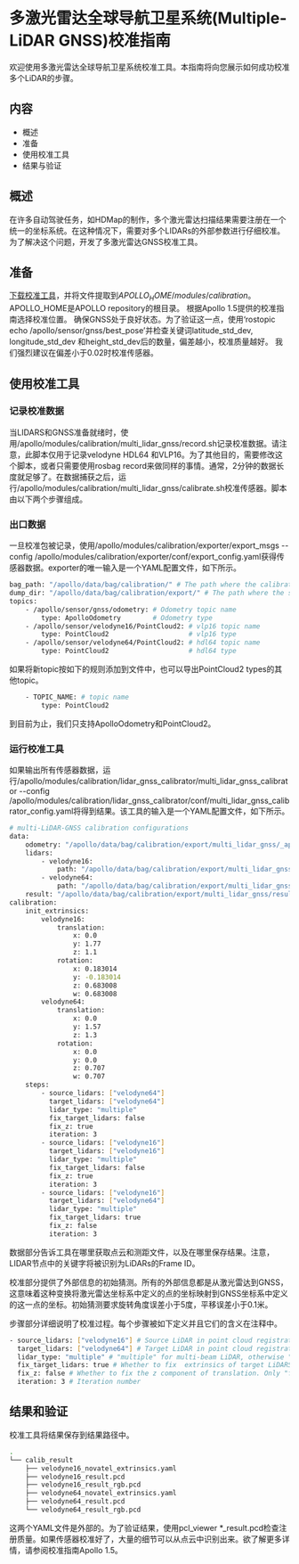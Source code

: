 # 多激光雷达全球导航卫星系统(Multiple-LiDAR GNSS)校准指南

欢迎使用多激光雷达全球导航卫星系统校准工具。本指南将向您展示如何成功校准多个LiDAR的步骤。

## 内容

-	概述
-	准备
-	使用校准工具
-	结果与验证

## 概述

在许多自动驾驶任务，如HDMap的制作，多个激光雷达扫描结果需要注册在一个统一的坐标系统。在这种情况下，需要对多个LIDARs的外部参数进行仔细校准。为了解决这个问题，开发了多激光雷达GNSS校准工具。

## 准备

[下载校准工具](https://apollocache.blob.core.windows.net/apollo-cache/multi_lidar_gnss_calibrator_and_doc.zip)，并将文件提取到$APOLLO_HOME/modules /calibration。$APOLLO_HOME是APOLLO repository的根目录。
根据Apollo 1.5提供的校准指南选择校准位置。
确保GNSS处于良好状态。为了验证这一点，使用‘rostopic echo /apollo/sensor/gnss/best_pose’并检查关键词latitude_std_dev, longitude_std_dev 和height_std_dev后的数量，偏差越小，校准质量越好。 我们强烈建议在偏差小于0.02时校准传感器。
## 使用校准工具

### 记录校准数据

当LIDARS和GNSS准备就绪时，使用/apollo/modules/calibration/multi_lidar_gnss/record.sh记录校准数据。请注意，此脚本仅用于记录velodyne HDL64 和VLP16。为了其他目的，需要修改这个脚本，或者只需要使用rosbag record来做同样的事情。通常，2分钟的数据长度就足够了。在数据捕获之后，运行/apollo/modules/calibration/multi_lidar_gnss/calibrate.sh校准传感器。脚本由以下两个步骤组成。

### 出口数据

一旦校准包被记录，使用/apollo/modules/calibration/exporter/export_msgs --config /apollo/modules/calibration/exporter/conf/export_config.yaml获得传感器数据。exporter的唯一输入是一个YAML配置文件，如下所示。
```bash
bag_path: "/apollo/data/bag/calibration/" # The path where the calibration bag is placed.
dump_dir: "/apollo/data/bag/calibration/export/" # The path where the sensor data will be placed using exporter
topics:
    - /apollo/sensor/gnss/odometry: # Odometry topic name
        type: ApolloOdometry        # Odometry type
    - /apollo/sensor/velodyne16/PointCloud2: # vlp16 topic name
        type: PointCloud2                    # vlp16 type
    - /apollo/sensor/velodyne64/PointCloud2: # hdl64 topic name
        type: PointCloud2                    # hdl64 type
```

如果将新topic按如下的规则添加到文件中，也可以导出PointCloud2 types的其他topic。
```bash
    - TOPIC_NAME: # topic name
        type: PointCloud2
```

到目前为止，我们只支持ApolloOdometry和PointCloud2。

### 运行校准工具

如果输出所有传感器数据，运行/apollo/modules/calibration/lidar_gnss_calibrator/multi_lidar_gnss_calibrator --config /apollo/modules/calibration/lidar_gnss_calibrator/conf/multi_lidar_gnss_calibrator_config.yaml将得到结果。该工具的输入是一个YAML配置文件，如下所示。
```bash
# multi-LiDAR-GNSS calibration configurations
data:
    odometry: "/apollo/data/bag/calibration/export/multi_lidar_gnss/_apollo_sensor_gnss_odometry/odometry"
    lidars: 
        - velodyne16: 
            path: "/apollo/data/bag/calibration/export/multi_lidar_gnss/_apollo_sensor_velodyne16_PointCloud2/"
        - velodyne64: 
            path: "/apollo/data/bag/calibration/export/multi_lidar_gnss/_apollo_sensor_velodyne64_PointCloud2/"
    result: "/apollo/data/bag/calibration/export/multi_lidar_gnss/result/"
calibration:
    init_extrinsics:
        velodyne16:
            translation:    
                x: 0.0
                y: 1.77 
                z: 1.1
            rotation:
                x: 0.183014 
                y: -0.183014 
                z: 0.683008 
                w: 0.683008
        velodyne64:
            translation:    
                x: 0.0
                y: 1.57
                z: 1.3
            rotation:
                x: 0.0
                y: 0.0
                z: 0.707
                w: 0.707
    steps: 
        - source_lidars: ["velodyne64"]
          target_lidars: ["velodyne64"]
          lidar_type: "multiple"
          fix_target_lidars: false
          fix_z: true
          iteration: 3
        - source_lidars: ["velodyne16"]
          target_lidars: ["velodyne16"]
          lidar_type: "multiple"
          fix_target_lidars: false
          fix_z: true
          iteration: 3
        - source_lidars: ["velodyne16"]
          target_lidars: ["velodyne64"]
          lidar_type: "multiple"
          fix_target_lidars: true
          fix_z: false
          iteration: 3
```

数据部分告诉工具在哪里获取点云和测距文件，以及在哪里保存结果。注意，LIDAR节点中的关键字将被识别为LiDARs的Frame ID。

校准部分提供了外部信息的初始猜测。所有的外部信息都是从激光雷达到GNSS，这意味着这种变换将激光雷达坐标系中定义的点的坐标映射到GNSS坐标系中定义的这一点的坐标。初始猜测要求旋转角度误差小于5度，平移误差小于0.1米。

步骤部分详细说明了校准过程。每个步骤被如下定义并且它们的含义在注释中。
```bash
- source_lidars: ["velodyne16"] # Source LiDAR in point cloud registration.
  target_lidars: ["velodyne64"] # Target LiDAR in point cloud registration.
  lidar_type: "multiple" # "multiple" for multi-beam LiDAR, otherwise "single"
  fix_target_lidars: true # Whether to fix  extrinsics of target LiDARS. Only "true" when align different LiDARs.
  fix_z: false # Whether to fix the z component of translation. Only "false" when align different LiDARs.
  iteration: 3 # Iteration number
```
## 结果和验证
校准工具将结果保存到结果路径中。
```bash
.
└── calib_result
    ├── velodyne16_novatel_extrinsics.yaml
    ├── velodyne16_result.pcd
    ├── velodyne16_result_rgb.pcd
    ├── velodyne64_novatel_extrinsics.yaml
    ├── velodyne64_result.pcd
    └── velodyne64_result_rgb.pcd
```
这两个YAML文件是外部的。为了验证结果，使用pcl_viewer *_result.pcd检查注册质量。如果传感器校准好了，大量的细节可以从点云中识别出来。欲了解更多详情，请参阅校准指南Apollo 1.5。
